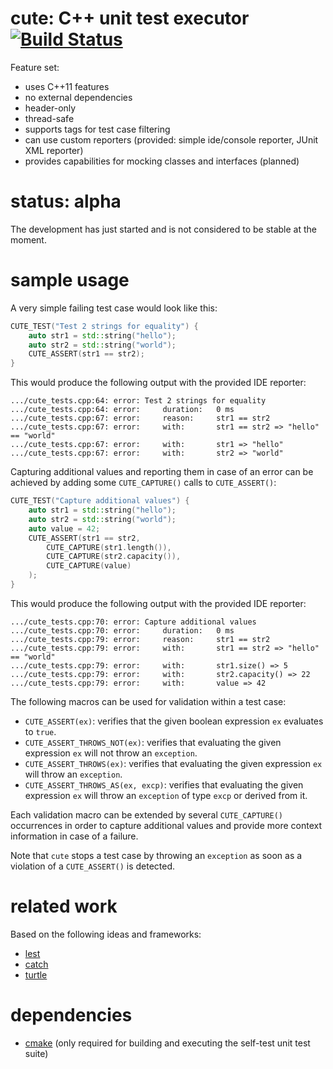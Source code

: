 cute: C++ unit test executor [![Build Status](https://travis-ci.org/Kosta-Github/cute.png)](https://travis-ci.org/Kosta-Github/cute)
============================
Feature set:
- uses C++11 features
- no external dependencies
- header-only
- thread-safe
- supports tags for test case filtering
- can use custom reporters (provided: simple ide/console reporter, JUnit XML reporter)
- provides capabilities for mocking classes and interfaces (planned)


status: alpha
=============
The development has just started and is not considered to be stable at the moment.


sample usage
============
A very simple failing test case would look like this:
```C++
CUTE_TEST("Test 2 strings for equality") {
    auto str1 = std::string("hello");
    auto str2 = std::string("world");
    CUTE_ASSERT(str1 == str2);
}
```
This would produce the following output with the provided IDE reporter:
```
.../cute_tests.cpp:64: error: Test 2 strings for equality
.../cute_tests.cpp:64: error:     duration:   0 ms
.../cute_tests.cpp:67: error:     reason:     str1 == str2
.../cute_tests.cpp:67: error:     with:       str1 == str2 => "hello" == "world"
.../cute_tests.cpp:67: error:     with:       str1 => "hello"
.../cute_tests.cpp:67: error:     with:       str2 => "world"
```

Capturing additional values and reporting them in case of an error can be achieved by adding some `CUTE_CAPTURE()` calls to `CUTE_ASSERT()`:
```C++
CUTE_TEST("Capture additional values") {
    auto str1 = std::string("hello");
    auto str2 = std::string("world");
    auto value = 42;
    CUTE_ASSERT(str1 == str2,
        CUTE_CAPTURE(str1.length()),
        CUTE_CAPTURE(str2.capacity()),
        CUTE_CAPTURE(value)
    );
}
```
This would produce the following output with the provided IDE reporter:
```
.../cute_tests.cpp:70: error: Capture additional values
.../cute_tests.cpp:70: error:     duration:   0 ms
.../cute_tests.cpp:79: error:     reason:     str1 == str2
.../cute_tests.cpp:79: error:     with:       str1 == str2 => "hello" == "world"
.../cute_tests.cpp:79: error:     with:       str1.size() => 5
.../cute_tests.cpp:79: error:     with:       str2.capacity() => 22
.../cute_tests.cpp:79: error:     with:       value => 42
```

The following macros can be used for validation within a test case:
- `CUTE_ASSERT(ex)`: verifies that the given boolean expression `ex` evaluates to `true`.
- `CUTE_ASSERT_THROWS_NOT(ex)`: verifies that evaluating the given expression `ex` will not throw an `exception`.
- `CUTE_ASSERT_THROWS(ex)`: verifies that evaluating the given expression `ex` will throw an `exception`.
- `CUTE_ASSERT_THROWS_AS(ex, excp)`: verifies that evaluating the given expression `ex` will throw an `exception` of type `excp` or derived from it.

Each validation macro can be extended by several `CUTE_CAPTURE()` occurrences in order to capture additional values and provide more context information in case of a failure.
 
Note that `cute` stops a test case by throwing an `exception` as soon as a violation of a `CUTE_ASSERT()` is detected.


related work
============
Based on the following ideas and frameworks:
- [lest](https://github.com/martinmoene/lest)
- [catch](https://github.com/philsquared/Catch)
- [turtle](http://turtle.sourceforge.net/)


dependencies
============
- [cmake](http://cmake.org/) (only required for building and executing the self-test unit test suite)
